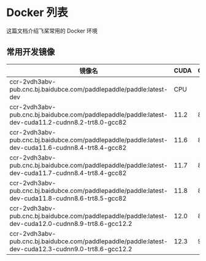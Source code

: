 # **Docker 列表**

这篇文档介绍飞桨常用的 Docker 环境

## 常用开发镜像

<p align="center">
<table>
    <thead>
    <tr>
        <th> 镜像名 </th>
        <th> CUDA </th>
        <th> CUDNN </th>
        <th> TRT </th>
        <th> NCCL </th>
        <th> GCC </th>
    </tr>
    </thead>
    <tbody>
    <tr>
        <td> ccr-2vdh3abv-pub.cnc.bj.baidubce.com/paddlepaddle/paddle:latest-dev </td>
        <td> CPU </td>
        <td>  </td>
        <td>  </td>
        <td>  </td>
        <td> 12.2 </td>
    </tr>
    <tr>
        <td> ccr-2vdh3abv-pub.cnc.bj.baidubce.com/paddlepaddle/paddle:latest-dev-cuda11.2-cudnn8.2-trt8.0-gcc82 </td>
        <td> 11.2 </td>
        <td> 8.2 </td>
        <td> 8.0 </td>
        <td> 2.8.4 </td>
        <td> 8.2 </td>
    </tr>
    <tr>
        <td> ccr-2vdh3abv-pub.cnc.bj.baidubce.com/paddlepaddle/paddle:latest-dev-cuda11.6-cudnn8.4-trt8.4-gcc82 </td>
        <td> 11.6 </td>
        <td> 8.4 </td>
        <td> 8.4.0.6 </td>
        <td> 2.12.10 </td>
        <td> 8.2 </td>
    </tr>
    <tr>
        <td> ccr-2vdh3abv-pub.cnc.bj.baidubce.com/paddlepaddle/paddle:latest-dev-cuda11.7-cudnn8.4-trt8.4-gcc82 </td>
        <td> 11.7 </td>
        <td> 8.4 </td>
        <td> 8.4.2.4 </td>
        <td> 2.13.4 </td>
        <td> 8.2 </td>
    </tr>
    <tr>
        <td> ccr-2vdh3abv-pub.cnc.bj.baidubce.com/paddlepaddle/paddle:latest-dev-cuda11.8-cudnn8.6-trt8.5-gcc82 </td>
        <td> 11.8 </td>
        <td> 8.6 </td>
        <td> 8.5 </td>
        <td> 2.15.5 </td>
        <td> 8.2 </td>
    </tr>
    <tr>
        <td> ccr-2vdh3abv-pub.cnc.bj.baidubce.com/paddlepaddle/paddle:latest-dev-cuda12.0-cudnn8.9-trt8.6-gcc12.2 </td>
        <td> 12.0 </td>
        <td> 8.9 </td>
        <td> 8.6 </td>
        <td> 2.17.1 </td>
        <td> 12.2 </td>
    </tr>
    <tr>
        <td> ccr-2vdh3abv-pub.cnc.bj.baidubce.com/paddlepaddle/paddle:latest-dev-cuda12.3-cudnn9.0-trt8.6-gcc12.2 </td>
        <td> 12.3 </td>
        <td> 9.0 </td>
        <td> 8.6 </td>
        <td> 2.17.1 </td>
        <td> 12.2 </td>
    </tr>
    </tbody>
</table>
</p>

</br></br>
